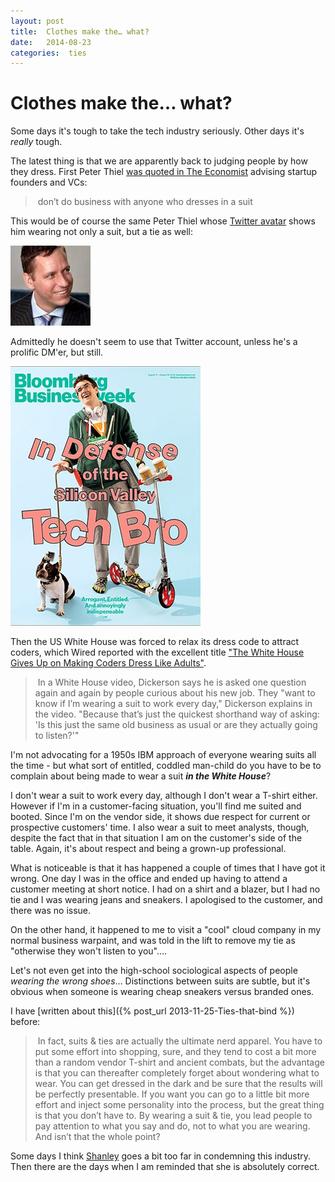 ```yaml
---
layout: post
title:  Clothes make the… what? 
date:   2014-08-23 
categories:  ties 
---
```


# Clothes make the… what?


Some days it's tough to take the tech industry seriously. Other days it's *really* tough.

The latest thing is that we are apparently back to judging people by how they dress. First Peter Thiel [was quoted in The Economist](http://www.economist.com/blogs/schumpeter/2014/08/dress-codes "Suitable disruption" ) advising startup founders and VCs:

> don’t do business with anyone who dresses in a suit

This would be of course the same Peter Thiel whose [Twitter avatar](https://www.twitter.com/peterthiel) shows him wearing not only a suit, but a tie as well:

![|128x0](/images/111343.jpg)

Admittedly he doesn't seem to use that Twitter account, unless he's a prolific DM'er, but still.

![|304x0](/images/110416.jpg)

Then the US White House was forced to relax its dress code to attract coders, which Wired reported with the excellent title ["The White House Gives Up on Making Coders Dress Like Adults"](http://www.wired.com/2014/08/the-white-house-dickerson/ "The White House Gives Up on Making Coders Dress Like Adults" ).

> In a White House video, Dickerson says he is asked one question again and again by people curious about his new job. They "want to know if I’m wearing a suit to work every day," Dickerson explains in the video. "Because that’s just the quickest shorthand way of asking: 'Is this just the same old business as usual or are they actually going to listen?'"

I'm not advocating for a 1950s IBM approach of everyone wearing suits all the time - but what sort of entitled, coddled man-child do you have to be to complain about being made to wear a suit ***in the White House***?

I don't wear a suit to work every day, although I don't wear a T-shirt either. However if I'm in a customer-facing situation, you'll find me suited and booted. Since I'm on the vendor side, it shows due respect for current or prospective customers' time. I also wear a suit to meet analysts, though, despite the fact that in that situation I am on the customer's side of the table. Again, it's about respect and being a grown-up professional.

What is noticeable is that it has happened a couple of times that I have got it wrong. One day I was in the office and ended up having to attend a customer meeting at short notice. I had on a shirt and a blazer, but I had no tie and I was wearing jeans and sneakers. I apologised to the customer, and there was no issue.

On the other hand, it happened to me to visit a "cool" cloud company in my normal business warpaint, and was told in the lift to remove my tie as "otherwise they won't listen to you"….

Let's not even get into the high-school sociological aspects of people *wearing the wrong shoes*… Distinctions between suits are subtle, but it's obvious when someone is wearing cheap sneakers versus branded ones.

I have [written about this]({% post_url 2013-11-25-Ties-that-bind %}) before:

> In fact, suits & ties are actually the ultimate nerd apparel. You have to put some effort into shopping, sure, and they tend to cost a bit more than a random vendor T-shirt and ancient combats, but the advantage is that you can thereafter completely forget about wondering what to wear. You can get dressed in the dark and be sure that the results will be perfectly presentable. If you want you can go to a little bit more effort and inject some personality into the process, but the great thing is that you don’t have to. By wearing a suit & tie, you lead people to pay attention to what you say and do, not to what you are wearing. And isn’t that the whole point?

Some days I think [Shanley](https://www.twitter.com/shanley) goes a bit too far in condemning this industry. Then there are the days when I am reminded that she is absolutely correct.

                                                                                    